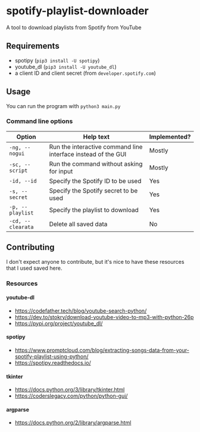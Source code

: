 # spotify-playlist-downloader
A tool to download playlists from Spotify from YouTube
## Requirements
* spotipy (`pip3 install -U spotipy`)
* youtube_dl (`pip3 install -U youtube_dl`)
* a client ID and client secret (from `developer.spotify.com`)
## Usage
You can run the program with `python3 main.py`
### Command line options
| Option            | Help text                                                     | Implemented? |
| ----------------- | ------------------------------------------------------------- | ------------ |
| `-ng, --nogui`    | Run the interactive command line interface instead of the GUI | Mostly       |
| `-sc, --script`   | Run the command without asking for input                      | Mostly       |
| `-id, --id`       | Specify the Spotify ID to be used                             | Yes          |
| `-s, --secret`    | Specify the Spotify secret to be used                         | Yes          |
| `-p, --playlist`  | Specify the playlist to download                              | Yes          |
| `-cd, --clearata` | Delete all saved data                                         | No           |
## Contributing
I don't expect anyone to contribute, but it's nice to have these resources that I used saved here.
### Resources
#### youtube-dl
* https://codefather.tech/blog/youtube-search-python/
* https://dev.to/stokry/download-youtube-video-to-mp3-with-python-26p
* https://pypi.org/project/youtube_dl/
#### spotipy
* https://www.promptcloud.com/blog/extracting-songs-data-from-your-spotify-playlist-using-python/
* https://spotipy.readthedocs.io/
#### tkinter
* https://docs.python.org/3/library/tkinter.html
* https://coderslegacy.com/python/python-gui/
#### argparse
* https://docs.python.org/2/library/argparse.html
